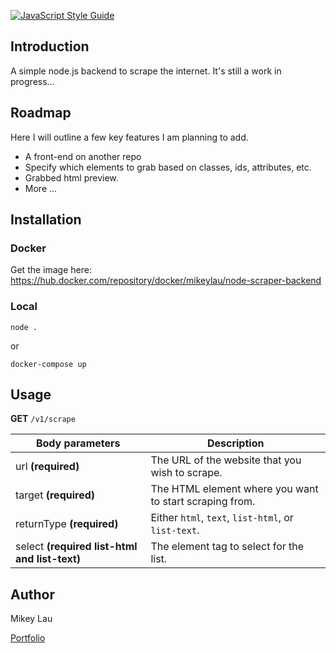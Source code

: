 [![JavaScript Style Guide](https://img.shields.io/badge/code_style-standard-brightgreen.svg)](https://standardjs.com)

## Introduction

A simple node.js backend to scrape the internet. It's still a work in progress...

## Roadmap

Here I will outline a few key features I am planning to add.

- A front-end on another repo
- Specify which elements to grab based on classes, ids, attributes, etc.
- Grabbed html preview.
- More ...

## Installation

### Docker

Get the image here: https://hub.docker.com/repository/docker/mikeylau/node-scraper-backend

### Local

```
node .
```

or

```
docker-compose up
```

## Usage

**GET** ```/v1/scrape```

| Body parameters | Description |
| --- | --- |
| url **(required)** | The URL of the website that you wish to scrape. |
| target **(required)** | The HTML element where you want to start scraping from. |
| returnType **(required)** | Either ```html```, ```text```, ```list-html```, or ```list-text```. |
| select **(required list-html and list-text)** | The element tag to select for the list. |

## Author

Mikey Lau

[Portfolio](https://mikeylau.uk)
